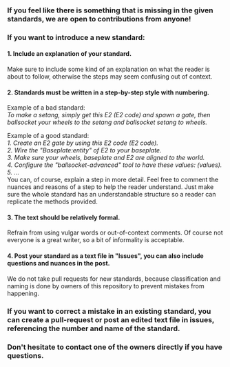 ### If you feel like there is something that is missing in the given standards, we are open to contributions from anyone!

### If you want to introduce a new standard:

#### 1. Include an explanation of your standard.
Make sure to include some kind of an explanation on what the reader is about to follow, otherwise the steps may seem confusing out of context.

#### 2. Standards must be written in a step-by-step style with numbering.
Example of a bad standard:<br>
*To make a setang, simply get this E2 (E2 code) and spawn a gate, then ballsocket your wheels to the setang and ballsocket setang to wheels.*

Example of a good standard:<br>
*1. Create an E2 gate by using this E2 code (E2 code).*<br>
*2. Wire the "Baseplate:entity" of E2 to your baseplate.*<br>
*3. Make sure your wheels, baseplate and E2 are aligned to the world.*<br>
*4. Configure the "ballsocket-advanced" tool to have these values: (values).*<br>
*5. ...*<br>
You can, of course, explain a step in more detail. Feel free to comment the nuances and reasons of a step to help the reader understand. Just make sure the whole standard has an understandable structure so a reader can replicate the methods provided.

#### 3. The text should be relatively formal.
Refrain from using vulgar words or out-of-context comments. Of course not everyone is a great writer, so a bit of informality is acceptable.

#### 4. Post your standard as a text file in "Issues", you can also include questions and nuances in the post.
We do not take pull requests for new standards, because classification and naming is done by owners of this repository to prevent mistakes from happening.

### If you want to correct a mistake in an existing standard, you can create a pull-request or post an edited text file in issues, referencing the number and name of the standard.

### Don't hesitate to contact one of the owners directly if you have questions.
